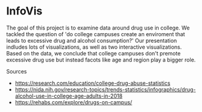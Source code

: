 # InfoVis
The goal of this project is to examine data around drug use in college. We tackled the question of 'do college campuses create an enviroment that leads to excessive drug and alcohol consumption?' Our presentation indludes lots of visualizations, as well as two interactive visualizations. Based on the data, we conclude that college campuses don't premote excessive drug use but instead facots like age and region play a bigger role.

Sources
- https://research.com/education/college-drug-abuse-statistics
- https://nida.nih.gov/research-topics/trends-statistics/infographics/drug-alcohol-use-in-college-age-adults-in-2018
- https://rehabs.com/explore/drugs-on-campus/

